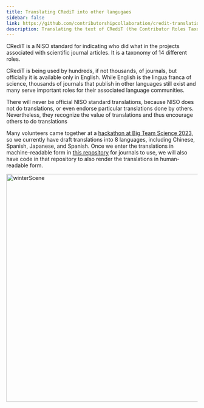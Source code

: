 ```yaml
---
title: Translating CRediT into other langugaes
sidebar: false
link: https://github.com/contributorshipcollaboration/credit-translation
description: Translating the text of CRediT (the Contributor Roles Taxonomy) from English into other languages.
---
```


CRediT is a NISO standard for indicating who did what in the projects associated with scientific journal articles. It is a taxonomy of 14 different roles.

CRediT is being used by hundreds, if not thousands, of journals, but officially it is available only in English. While English is the lingua franca of science, thousands of journals that publish in other languages still exist and many serve important roles for their associated language communities.

There will never be official NISO standard translations, because NISO does not do translations, or even endorse particular translations done by others. Nevertheless, they recognize the value of translations and thus encourage others to do translations 

Many volunteers came together at a [hackathon at Big Team Science 2023](https://contributorshipcollaboration.github.io/blog/translation/), so we currently have draft translations into 8 languages, including Chinese, Spanish, Japanese, and Spanish.
Once we enter the translations in machine-readable form in [this repository](https://github.com/contributorshipcollaboration/credit-translation) 
 for journals to use, we will also have code in that repository to also render the translations in human-readable form.

<img width="600" alt="winterScene" src="https://github.com/contributorshipcollaboration/contributorshipcollaboration.github.io/assets/886094/7d60e2bd-0454-4298-b25b-23de450e3097">
